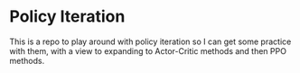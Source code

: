 # Policy Iteration

This is a repo to play around with policy iteration so I can get some practice with them, with a view to expanding to Actor-Critic methods and then PPO methods.
